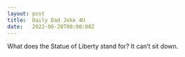 ```yaml
---
layout: post
title:  Daily Dad Joke 4U
date:   2022-06-28T00:00:00Z
---
```

What does the Statue of Liberty stand for? It can’t sit down.
